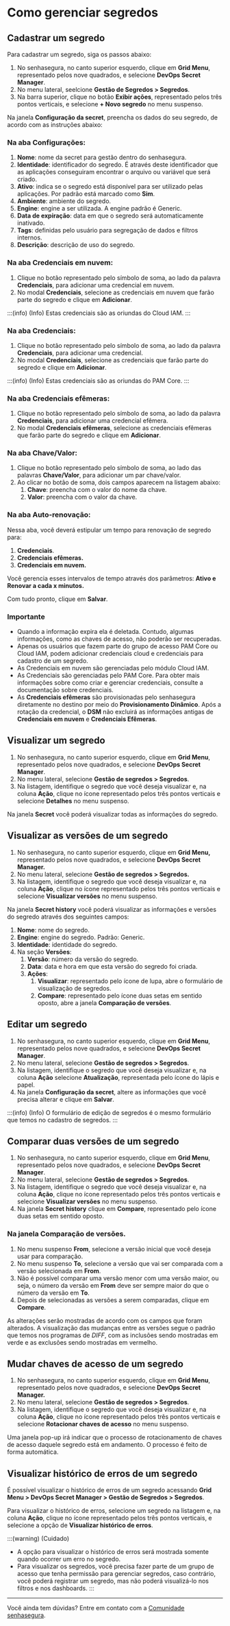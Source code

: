 # Como gerenciar segredos

## Cadastrar um segredo

Para cadastrar um segredo, siga os passos abaixo:

1. No senhasegura, no canto superior esquerdo, clique em **Grid Menu**, representado pelos nove quadrados, e selecione **DevOps Secret Manager**.
2. No menu lateral, seelcione **Gestão de Segredos > Segredos**.
3. Na barra superior, clique no botão **Exibir ações**, representado pelos três pontos verticais, e selecione **+ Novo segredo** no menu suspenso.

Na janela **Configuração da secret**, preencha os dados do seu segredo, de acordo com as instruções abaixo:

### Na aba Configurações:

1. **Nome**: nome da secret para gestão dentro do senhasegura.
2. **Identidade**: identificador do segredo. É através deste identificador que as aplicações conseguiram encontrar o arquivo ou variável que será criado.
3. **Ativo**: indica se o segredo está disponível para ser utilizado pelas aplicações. Por padrão está marcado como **Sim**.
4. **Ambiente**: ambiente do segredo.
5. **Engine**: engine a ser utilizada. A engine padrão é Generic.
6. **Data de expiração**: data em que o segredo será automaticamente inativado.
7. **Tags**: definidas pelo usuário para segregação de dados e filtros internos.
8. **Descrição**: descrição de uso do segredo.

### Na aba Credenciais em nuvem:

1. Clique no botão representado pelo símbolo de soma, ao lado da palavra **Credenciais**, para adicionar uma credencial em nuvem.
2. No modal **Credenciais**, selecione as credenciais em nuvem que farão parte do segredo e clique em **Adicionar**.

:::(info) (Info)
Estas credenciais são as oriundas do Cloud IAM.
:::

### Na aba Credenciais:

1. Clique no botão representado pelo símbolo de soma, ao lado da palavra **Credenciais**, para adicionar uma credencial.
2. No modal **Credenciais**, selecione as credenciais que farão parte do segredo e clique em **Adicionar**.

:::(info) (Info)
Estas credenciais são as oriundas do PAM Core.
:::

### Na aba Credenciais efêmeras:

1. Clique no botão representado pelo símbolo de soma, ao lado da palavra **Credenciais**, para adicionar uma credencial efêmera.
2. No modal **Credenciais efêmeras**, selecione as credenciais efêmeras que farão parte do segredo e clique em **Adicionar**.

### Na aba Chave/Valor:

1. Clique no botão representado pelo símbolo de soma, ao lado das palavras **Chave/Valor**, para adicionar um par chave/valor.
2. Ao clicar no botão de soma, dois campos aparecem na listagem abaixo:
   1. **Chave**: preencha com o valor do nome da chave.
   2. **Valor**: preencha com o valor da chave.

### Na aba Auto-renovação:

Nessa aba, você deverá estipular um tempo para renovação de segredo para:

1. **Credenciais**.
2. **Credenciais efêmeras.**
3. **Credenciais em nuvem.**

Você gerencia esses intervalos de tempo através dos parâmetros: **Ativo e Renovar a cada x minutos.**

Com tudo pronto, clique em **Salvar**.

### Importante
* Quando a informação expira ela é deletada. Contudo, algumas informações, como as chaves de acesso, não poderão ser recuperadas.
* Apenas os usuários que fazem parte do grupo de acesso PAM Core ou Cloud IAM, podem adicionar credenciais cloud e credenciais para cadastro de um segredo.
* As Credenciais em nuvem são gerenciadas pelo módulo Cloud IAM.
* As Credenciais são gerenciadas pelo PAM Core. Para obter mais informações sobre como criar e gerenciar credenciais, consulte a documentação sobre credenciais.
* As **Credenciais efêmeras** são provisionadas pelo senhasegura diretamente no destino por meio do **Provisionamento Dinâmico**. Após a rotação da credencial, o **DSM** não excluirá as informações antigas de **Credenciais em nuvem** e **Credenciais Efêmeras**.

## Visualizar um segredo

1. No senhasegura, no canto superior esquerdo, clique em **Grid Menu**, representado pelos nove quadrados, e selecione **DevOps Secret Manager**.
2. No menu lateral, selecione **Gestão de segredos > Segredos**.
3. Na listagem, identifique o segredo que você deseja visualizar e, na coluna **Ação**, clique no ícone representado pelos três pontos verticais e selecione **Detalhes** no menu suspenso.

Na janela **Secret** você poderá visualizar todas as informações do segredo.

## Visualizar as versões de um segredo

1. No senhasegura, no canto superior esquerdo, clique em **Grid Menu,** representado pelos nove quadrados, e selecione **DevOps Secret Manager.**
2. No menu lateral, selecione **Gestão de segredos > Segredos.**
3. Na listagem, identifique o segredo que você deseja visualizar e, na coluna **Ação**, clique no ícone representado pelos três pontos verticais e selecione **Visualizar versões** no menu suspenso.

Na janela **Secret history** você poderá visualizar as informações e versões do segredo através dos seguintes campos:

1. **Nome**: nome do segredo.
2. **Engine**: engine do segredo. Padrão: Generic.
3. **Identidade**: identidade do segredo.
4. Na seção **Versões**:
   1. **Versão**: número da versão do segredo.
   2. **Data**: data e hora em que esta versão do segredo foi criada.
   3. **Ações**:
      1. **Visualizar**: representado pelo ícone de lupa, abre o formulário de visualização de segredos.
      2. **Compare**: representado pelo ícone duas setas em sentido oposto, abre a janela **Comparação de versões**.

## Editar um segredo

1. No senhasegura, no canto superior esquerdo, clique em **Grid Menu**, representado pelos nove quadrados, e selecione **DevOps Secret Manager**.
2. No menu lateral, selecione **Gestão de segredos > Segredos**.
3. Na listagem, identifique o segredo que você deseja visualizar e, na coluna **Ação** selecione **Atualização**, representada pelo ícone do lápis e papel.
4. Na janela **Configuração da secret**, altere as informações que você precisa alterar e clique em **Salvar**.

:::(info) (Info)
O formulário de edição de segredos é o mesmo formulário que temos no cadastro de segredos.
:::

## Comparar duas versões de um segredo

1. No senhasegura, no canto superior esquerdo, clique em **Grid Menu**, representado pelos nove quadrados, e selecione **DevOps Secret Manager**.
2. No menu lateral, selecione **Gestão de segredos > Segredos**.
3. Na listagem, identifique o segredo que você deseja visualizar e, na coluna **Ação**, clique no ícone representado pelos três pontos verticais e selecione **Visualizar versões** no menu suspenso.
4. Na janela **Secret history** clique em **Compare**, representado pelo ícone duas setas em sentido oposto.

### Na janela Comparação de versões.

1. No menu suspenso **From**, selecione a versão inicial que você deseja usar para comparação.
2. No menu suspenso **To**, selecione a versão que vai ser comparada com a versão selecionada em **From**.
3. Não é possível comparar uma versão menor com uma versão maior, ou seja, o número da versão em **From** deve ser sempre maior do que o número da versão em **To**.
4. Depois de selecionadas as versões a serem comparadas, clique em **Compare**.

As alterações serão mostradas de acordo com os campos que foram alterados. A visualização das mudanças entre as versões segue o padrão que temos nos programas de *DIFF*, com as inclusões sendo mostradas em verde e as exclusões sendo mostradas em vermelho.

## Mudar chaves de acesso de um segredo

1. No senhasegura, no canto superior esquerdo, clique em **Grid Menu**, representado pelos nove quadrados, e selecione **DevOps Secret Manager.**
2. No menu lateral, selecione **Gestão de segredos > Segredos**.
3. Na listagem, identifique o segredo que você deseja visualizar e, na coluna **Ação**, clique no ícone representado pelos três pontos verticais e selecione **Rotacionar chaves de acesso** no menu suspenso.

Uma janela pop-up irá indicar que o processo de rotacionamento de chaves de acesso daquele segredo está em andamento. O processo é feito de forma automática.

## Visualizar histórico de erros de um segredo

É possível visualizar o histórico de erros de um segredo acessando **Grid Menu > DevOps Secret Manager > Gestão de Segredos > Segredos**.

Para visualizar o histórico de erros, selecione um segredo na listagem e, na coluna **Ação**, clique no ícone representado pelos três pontos verticais, e selecione a opção de **Visualizar histórico de erros**.

:::(warning) (Cuidado)
* A opção para visualizar o histórico de erros será mostrada somente quando ocorrer um erro no segredo.
* Para visualizar os segredos, você precisa fazer parte de um grupo de acesso que tenha permissão para gerenciar segredos, caso contrário, você poderá registrar um segredo, mas não poderá visualizá-lo nos filtros e nos dashboards.
:::

---

Você ainda tem dúvidas? Entre em contato com a [Comunidade senhasegura](https://community.senhasegura.io/).